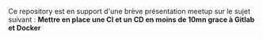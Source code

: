 Ce repository est en support d'une brève présentation meetup sur le sujet suivant :
**Mettre en place une CI et un CD en moins de 10mn grace à Gitlab et Docker** 
